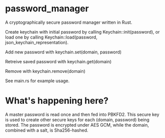 # password_manager
<p>A cryptographically secure password manager written in Rust.</p>

<p>Create keychain with initial password by calling Keychain::init(password),
or load one by calling Keychain::load(password, json_keychain_representation).</p>
<p>Add new password with keychain.set(domain, password)</p>
<p>Retreive saved password with keychain.get(domain)</p>
<p>Remove with keychain.remove(domain)</p>

<p>See main.rs for example usage.</p>

<h1>What's happening here?</h1>
<p>A master password is read once and then fed into PBKFD2. This secure key is used to create other secure keys for each (domain, password) being stored. The password is encrypted under AES GCM, while the domain, combined with a salt, is Sha256-hashed.</p>
